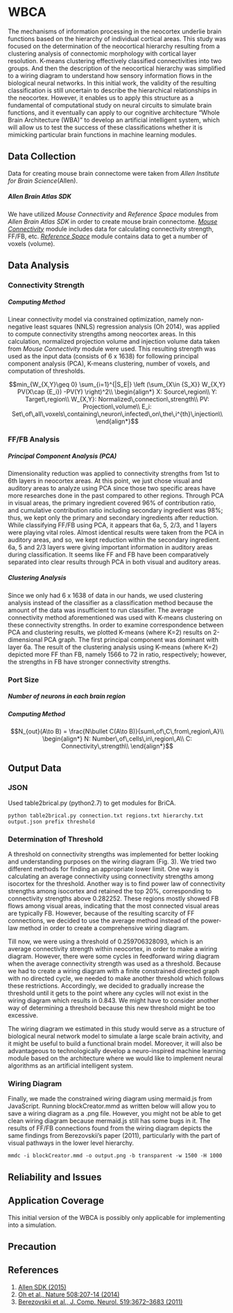 # WBCA
The mechanisms of information processing in the neocortex underlie brain functions based on the hierarchy of individual 
cortical areas. This study was focused on the determination of the neocortical hierarchy resulting from a clustering 
analysis of connectomic morphology with cortical layer resolution. K-means clustering effectively classified 
connectivities into two groups. And then the description of the neocortical hierarchy was simplified to a wiring 
diagram to understand how sensory information flows in the biological neural networks. In this initial work, the
validity of the resulting classification is still uncertain to describe the hierarchical relationships in the 
neocortex. However, it enables us to apply this structure as a fundamental of computational study on neural circuits to 
simulate brain functions, and it eventually can apply to our cognitive architecture “Whole Brain Architecture (WBA)” to 
develop an artificial intelligent system, which will allow us to test the success of these classifications whether it is
mimicking particular brain functions in machine learning modules.

## Data Collection
Data for creating mouse brain connectome were taken from *Allen Institute for Brain Science*(Allen).

##### *Allen Brain Atlas SDK*
We have utilized *Mouse Connectivity* and *Reference Space* modules from *Allen Brain Atlas SDK* in order to create 
mouse brain connectome. [*Mouse Connectivity*](http://alleninstitute.github.io/AllenSDK/connectivity.html) module 
includes data for calculating connectivity strength, FF/FB, etc. [*Reference Space*](http://alleninstitute.github.io/AllenSDK/reference_space.html) 
module contains data to get a number of voxels (volume).


## Data Analysis
### **Connectivity Strength**
##### Computing Method
Linear connectivity model via constrained optimization, namely non-negative least squares (NNLS) regression analysis
(Oh 2014), was applied to compute connectivity strengths among neocortex areas. In this calculation, normalized
projection volume and injection volume data taken from *Mouse Connectivity* module were used. This resulting strength 
was used as the input data (consists of 6 x 1638) for following principal component analysis (PCA), 
K-means clustering, number of voxels, and computation of thresholds.

```math
min_{W_{X,Y}\geq 0}
\sum_{i=1}^{|S_E|} 
\left (\sum_{X\in {S_X}}
W_{X,Y}
PV(X\cap {E_i})
-PV(Y) \right)^2\\

\begin{align*}
X: Source\,region\\
Y: Target\,region\\
W_{X,Y}: Normalized\,connection\,strength\\
PV: Projection\,volume\\
E_i: Set\,of\,all\,voxels\,containing\,neuron\,infected\,on\,the\,i^{th}\,injection\\
\end{align*}
```

### **FF/FB Analysis**
##### Principal Component Analysis (PCA)
Dimensionality reduction was applied to connectivity strengths from 1st to 6th layers in neocortex areas. At this point, 
we just chose visual and auditory areas to analyze using PCA since those two specific areas have more researches done in 
the past compared to other regions. Through PCA in visual areas, the primary ingredient covered 96% of contribution 
ratio, and cumulative contribution ratio including secondary ingredient was 98%; thus, we kept only the primary and 
secondary ingredients after reduction. While classifying FF/FB using PCA, it appears that 6a, 5, 2/3, and 1 layers were 
playing vital roles. Almost identical results were taken from the PCA in auditory areas, and so, we kept reduction 
within the secondary ingredient. 6a, 5 and 2/3 layers were giving important information in auditory areas during 
classification. It seems like FF and FB have been comparatively separated into clear results through PCA in both 
visual and auditory areas.

##### Clustering Analysis
Since we only had 6 x 1638 of data in our hands, we used clustering analysis instead of the classifier as a classification 
method because the amount of the data was insufficient to run classifier. The average connectivity method aforementioned 
was used with K-means clustering on these connectivity strengths. In order to examine correspondence between PCA and 
clustering results, we plotted K-means (where K=2) results on 2-dimensional PCA graph. The first principal component 
was dominant  with layer 6a. The result of the clustering analysis using K-means (where K=2) depicted more FF than FB, 
namely 1566 to 72 in ratio, respectively; however, the strengths in FB have stronger connectivity strengths.

### **Port Size**
##### Number of neurons in each brain region

##### Computing Method

```math
N_{out}(A\to B) = \frac{N\bullet C(A\to B)}{sum\,of\,C\,from\,region\,A}\\

\begin{align*}
N: Number\,of\,cells\,in\,region\,A\\
C: Connectivity\,strength\\
\end{align*}
```


## Output Data
### JSON
Used table2brical.py (python2.7) to get modules for BriCA.

```text
python table2brical.py connection.txt regions.txt hierarchy.txt output.json prefix threshold
```

### Determination of Threshold
A threshold on connectivity strengths was implemented for better looking and understanding purposes on the wiring 
diagram (Fig. 3). We tried two different methods for finding an appropriate lower limit. One way is calculating an 
average connectivity using connectivity strengths among isocortex for the threshold. Another way is to find power law 
of connectivity strengths among isocortex and retained the top 20%, corresponding to connectivity strengths above 
0.282252. These regions mostly showed FB flows among visual areas, indicating that the most connected visual areas are 
typically FB. However, because of the resulting scarcity of FF connections, we decided to use the average method 
instead of the power-law method in order to create a comprehensive wiring diagram.

Till now, we were using a threshold of 0.259706328093, which is an average connectivity strength within neocortex, in 
order to make a wiring diagram. However, there were some cycles in feedforward wiring diagram when the average 
connectivity strength was used as a threshold. Because we had to create a wiring diagram with a finite constrained 
directed graph with no directed cycle, we needed to make another threshold which follows these restrictions.
Accordingly, we decided to gradually increase the threshold until it gets to the point where any cycles will not exist 
in the wiring diagram which results in 0.843. We might have to consider another way of determining a threshold because 
this new threshold might be too excessive.

The wiring diagram we estimated in this study would serve as a structure of biological neural network model to simulate 
a large scale brain activity, and it might be useful to build a functional brain model. Moreover, it will also be 
advantageous to technologically develop a neuro-inspired machine learning module based on the architecture where we 
would like to implement neural algorithms as an artificial intelligent system.

### Wiring Diagram
Finally, we made the constrained wiring diagram using mermaid.js from JavaScript. Running blockCreator.mmd as written 
below will allow you to save a wiring diagram as a .png file. However, you might not be able to get clean wiring diagram 
because mermaid.js still has some bugs in it. The results of FF/FB connections found from the wiring diagram depicts 
the same findings from Berezovskii’s paper (2011), particularly with the part of visual pathways in the lower level 
hierarchy.


```text
mmdc -i blockCreator.mmd -o output.png -b transparent -w 1500 -H 1000
```


## Reliability and Issues


## Application Coverage
This initial version of the WBCA is possibly only applicable for implementing into a simulation.


## Precaution



## References
1. [Allen SDK (2015)](http://alleninstitute.github.io/AllenSDK/)
2. [Oh et al., Nature 508:207-14 (2014)](https://www.nature.com/articles/nature13186)
3. [Berezovskii et al., J. Comp. Neurol. 519:3672–3683 (2011)](http://onlinelibrary.wiley.com/doi/10.1002/cne.22675/abstract)
